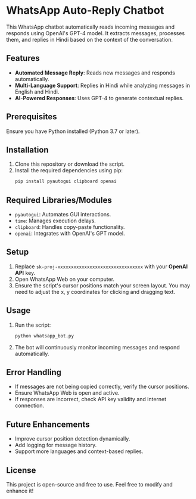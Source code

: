 # WhatsApp Auto-Reply Chatbot

This WhatsApp chatbot automatically reads incoming messages and responds using OpenAI's GPT-4 model. It extracts messages, processes them, and replies in Hindi based on the context of the conversation.

## Features
- **Automated Message Reply**: Reads new messages and responds automatically.
- **Multi-Language Support**: Replies in Hindi while analyzing messages in English and Hindi.
- **AI-Powered Responses**: Uses GPT-4 to generate contextual replies.

## Prerequisites
Ensure you have Python installed (Python 3.7 or later).

## Installation
1. Clone this repository or download the script.
2. Install the required dependencies using pip:
   ```bash
   pip install pyautogui clipboard openai
   ```

## Required Libraries/Modules
- `pyautogui`: Automates GUI interactions.
- `time`: Manages execution delays.
- `clipboard`: Handles copy-paste functionality.
- `openai`: Integrates with OpenAI's GPT model.

## Setup
1. Replace `sk-proj-xxxxxxxxxxxxxxxxxxxxxxxxxxxxxxxx` with your **OpenAI API** key.
2. Open WhatsApp Web on your computer.
3. Ensure the script's cursor positions match your screen layout. You may need to adjust the x, y coordinates for clicking and dragging text.

## Usage
1. Run the script:
   ```bash
   python whatsapp_bot.py
   ```
2. The bot will continuously monitor incoming messages and respond automatically.

## Error Handling
- If messages are not being copied correctly, verify the cursor positions.
- Ensure WhatsApp Web is open and active.
- If responses are incorrect, check API key validity and internet connection.

## Future Enhancements
- Improve cursor position detection dynamically.
- Add logging for message history.
- Support more languages and context-based replies.

## License
This project is open-source and free to use. Feel free to modify and enhance it!

